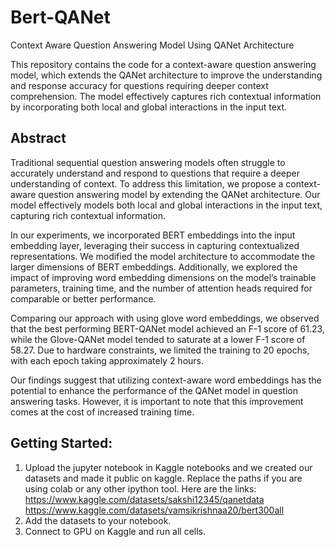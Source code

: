 # Bert-QANet
Context Aware Question Answering Model Using QANet Architecture

This repository contains the code for a context-aware question answering model, which extends the QANet architecture to improve the understanding and response accuracy for questions requiring deeper context comprehension. The model effectively captures rich contextual information by incorporating both local and global interactions in the input text.

## Abstract

Traditional sequential question answering models often struggle to accurately understand and respond to questions that require a deeper understanding of context. To address this limitation, we propose a context-aware question answering model by extending the QANet architecture. Our model effectively models both local and global interactions in the input text, capturing rich contextual information.

In our experiments, we incorporated BERT embeddings into the input embedding layer, leveraging their success in capturing contextualized representations. We modified the model architecture to accommodate the larger dimensions of BERT embeddings. Additionally, we explored the impact of improving word embedding dimensions on the model’s trainable parameters, training time, and the number of attention heads required for comparable or better performance.

Comparing our approach with using glove word embeddings, we observed that the best performing BERT-QANet model achieved an F-1 score of 61.23, while the Glove-QANet model tended to saturate at a lower F-1 score of 58.27. Due to hardware constraints, we limited the training to 20 epochs, with each epoch taking approximately 2 hours.

Our findings suggest that utilizing context-aware word embeddings has the potential to enhance the performance of the QANet model in question answering tasks. However, it is important to note that this improvement comes at the cost of increased training time.

## Getting Started:
1. Upload the jupyter notebook in Kaggle notebooks and we created our datasets and made it public on kaggle. Replace the paths if you are using colab or any other ipython tool. Here are the links: \
https://www.kaggle.com/datasets/sakshi12345/qanetdata \
https://www.kaggle.com/datasets/vamsikrishnaa20/bert300all 
2. Add the datasets to your notebook. 
3. Connect to GPU on Kaggle and run all cells. 
